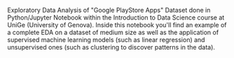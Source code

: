 Exploratory Data Analysis of "Google PlayStore Apps" Dataset done in Python/Jupyter Notebook within the Introduction to Data Science course at UniGe (University of Genova).
Inside this notebook you'll find an example of a complete EDA on a dataset of medium size as well as the application of supervised machine learning models (such as linear regression) and unsupervised ones (such as clustering to discover patterns in the data).
